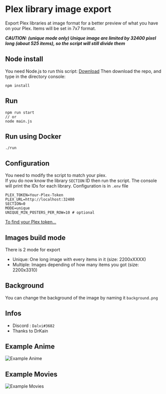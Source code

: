 # Plex library image export
Export Plex libraries at image format for a better preview of what you have on your Plex.
Items will be set in 7x7 format.

***CAUTION: (unique mode only) Unique image are limited by 32400 pixel long (about 525 items), so the script will still divide them***

## Node install
You need Node.js to run this script: [Download](https://nodejs.org/en/download/)
Then download the repo,
and type in the directory console:
```
npm install
```

## Run
```
npm run start
// or
node main.js
```

## Run using Docker
```
./run
```

## Configuration
You need to modify the script to match your plex.  
If you do now know the library `SECTION` ID then run the script. The console will print the IDs for each library.
Configuration is in `.env` file
```
PLEX_TOKEN=Your-Plex-Token
PLEX_URL=http://localhost:32400
SECTION=0
MODE=unique
UNIQUE_MIN_POSTERS_PER_ROW=10 # optional
```
[To find your Plex token...](https://support.plex.tv/articles/204059436-finding-an-authentication-token-x-plex-token/)

## Images build mode
There is 2 mode for export
- Unique: One long image with every items in it (size: 2200xXXXX)
- Multiple: Images depending of how many items you got (size: 2200x3310)

## Background
You can change the background of the image by naming it `background.png`

## Infos
- Discord : `Dalvi#3682`
- Thanks to DrKain

## Example Anime
![Example Anime](https://i.imgur.com/zFthiLW.jpg)

## Example Movies
![Example Movies](https://i.imgur.com/hEk9YZQ.jpg)

